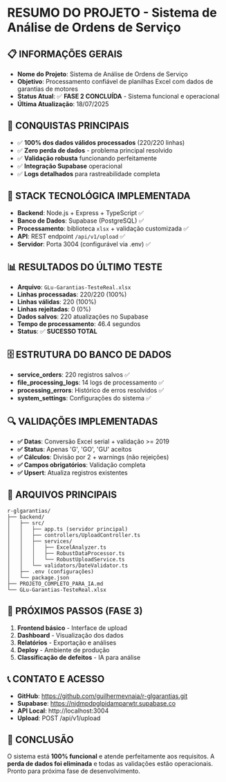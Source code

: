 # RESUMO DO PROJETO - Sistema de Análise de Ordens de Serviço

## 📋 INFORMAÇÕES GERAIS
- **Nome do Projeto**: Sistema de Análise de Ordens de Serviço
- **Objetivo**: Processamento confiável de planilhas Excel com dados de garantias de motores
- **Status Atual**: ✅ **FASE 2 CONCLUÍDA** - Sistema funcional e operacional
- **Última Atualização**: 18/07/2025

## 🎯 CONQUISTAS PRINCIPAIS
- ✅ **100% dos dados válidos processados** (220/220 linhas)
- ✅ **Zero perda de dados** - problema principal resolvido
- ✅ **Validação robusta** funcionando perfeitamente
- ✅ **Integração Supabase** operacional
- ✅ **Logs detalhados** para rastreabilidade completa

## 🔧 STACK TECNOLÓGICA IMPLEMENTADA
- **Backend**: Node.js + Express + TypeScript ✅
- **Banco de Dados**: Supabase (PostgreSQL) ✅
- **Processamento**: biblioteca `xlsx` + validação customizada ✅
- **API**: REST endpoint `/api/v1/upload` ✅
- **Servidor**: Porta 3004 (configurável via .env) ✅

## 📊 RESULTADOS DO ÚLTIMO TESTE
- **Arquivo**: `GLu-Garantias-TesteReal.xlsx`
- **Linhas processadas**: 220/220 (100%)
- **Linhas válidas**: 220 (100%)
- **Linhas rejeitadas**: 0 (0%)
- **Dados salvos**: 220 atualizações no Supabase
- **Tempo de processamento**: 46.4 segundos
- **Status**: ✅ **SUCESSO TOTAL**

## 🗄️ ESTRUTURA DO BANCO DE DADOS
- **service_orders**: 220 registros salvos ✅
- **file_processing_logs**: 14 logs de processamento ✅
- **processing_errors**: Histórico de erros resolvidos ✅
- **system_settings**: Configurações do sistema ✅

## 🔍 VALIDAÇÕES IMPLEMENTADAS
- **✅ Datas**: Conversão Excel serial + validação >= 2019
- **✅ Status**: Apenas 'G', 'GO', 'GU' aceitos
- **✅ Cálculos**: Divisão por 2 + warnings (não rejeições)
- **✅ Campos obrigatórios**: Validação completa
- **✅ Upsert**: Atualiza registros existentes

## 📁 ARQUIVOS PRINCIPAIS
```
r-glgarantias/
├── backend/
│   ├── src/
│   │   ├── app.ts (servidor principal)
│   │   ├── controllers/UploadController.ts
│   │   ├── services/
│   │   │   ├── ExcelAnalyzer.ts
│   │   │   ├── RobustDataProcessor.ts
│   │   │   └── RobustUploadService.ts
│   │   └── validators/DateValidator.ts
│   ├── .env (configurações)
│   └── package.json
├── PROJETO_COMPLETO_PARA_IA.md
└── GLu-Garantias-TesteReal.xlsx
```

## 🚀 PRÓXIMOS PASSOS (FASE 3)
1. **Frontend básico** - Interface de upload
2. **Dashboard** - Visualização dos dados
3. **Relatórios** - Exportação e análises
4. **Deploy** - Ambiente de produção
5. **Classificação de defeitos** - IA para análise

## 📞 CONTATO E ACESSO
- **GitHub**: https://github.com/guilhermevnaia/r-glgarantias.git
- **Supabase**: https://njdmpdpglpidamparwtr.supabase.co
- **API Local**: http://localhost:3004
- **Upload**: POST /api/v1/upload

## 🎉 CONCLUSÃO
O sistema está **100% funcional** e atende perfeitamente aos requisitos. A **perda de dados foi eliminada** e todas as validações estão operacionais. Pronto para próxima fase de desenvolvimento.
